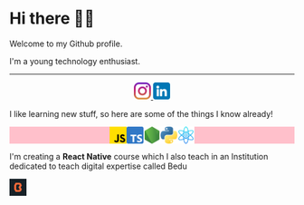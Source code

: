 # Hi there 👋🏻

Welcome to my Github profile.

I'm a young technology enthusiast.

---

<div align='center'>
  <a href="https://www.instagram.com/santisiordia/">
    <img height="30" src="https://github.com/SantiagoSiordia/SantiagoSiordia/blob/gh-pages/icons/Instagram.png">
  </a>
  <a href="https://www.linkedin.com/in/santiagosiordia/">
    <img height="30" src="https://github.com/SantiagoSiordia/SantiagoSiordia/blob/gh-pages/icons/LinkedIn.png">
  </a>
</div>

I like learning new stuff, so here are some of the things I know already!

<div style="width:100%;background-color:pink;display:flex;justify-content:center;align-items:center;">
    <img height="30" src="https://github.com/SantiagoSiordia/SantiagoSiordia/blob/gh-pages/icons/JavaScript.png">
    <img height="30" src="https://github.com/SantiagoSiordia/SantiagoSiordia/blob/gh-pages/icons/TypeScript.png">
    <img height="30" src="https://github.com/SantiagoSiordia/SantiagoSiordia/blob/gh-pages/icons/Node.png">
    <img height="30" src="https://github.com/SantiagoSiordia/SantiagoSiordia/blob/gh-pages/icons/Python.png">
    <img height="30" src="https://github.com/SantiagoSiordia/SantiagoSiordia/blob/gh-pages/icons/React.png">
</div>

I'm creating a **React Native** course which I also teach in an Institution dedicated to teach digital expertise called Bedu

<a href="https://bedu.org/">
    <img height="30" src="https://github.com/SantiagoSiordia/SantiagoSiordia/blob/gh-pages/icons/Bedu.png">
</a>